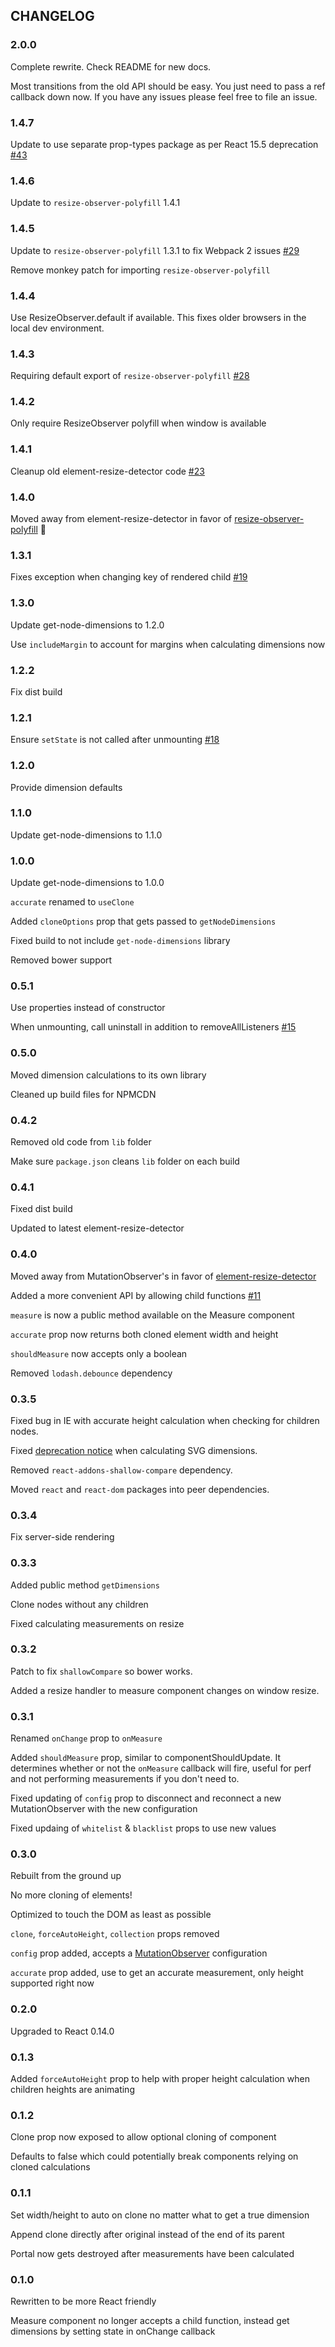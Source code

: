 ## CHANGELOG
### 2.0.0
Complete rewrite. Check README for new docs.

Most transitions from the old API should be easy. You just need to pass a ref callback down now. If you have any issues please feel free to file an issue.

### 1.4.7
Update to use separate prop-types package as per React 15.5 deprecation [#43](https://github.com/souporserious/react-measure/pull/43#pullrequestreview-32216767)

### 1.4.6
Update to `resize-observer-polyfill` 1.4.1

### 1.4.5
Update to `resize-observer-polyfill` 1.3.1 to fix Webpack 2 issues [#29](https://github.com/souporserious/react-measure/issues/29)

Remove monkey patch for importing `resize-observer-polyfill`

### 1.4.4
Use ResizeObserver.default if available. This fixes older browsers in the local dev environment.

### 1.4.3
Requiring default export of `resize-observer-polyfill` [#28](https://github.com/souporserious/react-measure/pull/28)

### 1.4.2
Only require ResizeObserver polyfill when window is available

### 1.4.1
Cleanup old element-resize-detector code [#23](https://github.com/souporserious/react-measure/pull/23)

### 1.4.0
Moved away from element-resize-detector in favor of [resize-observer-polyfill](https://github.com/que-etc/resize-observer-polyfill) 🎉

### 1.3.1
Fixes exception when changing key of rendered child [#19](https://github.com/souporserious/react-measure/issues/19)

### 1.3.0
Update get-node-dimensions to 1.2.0

Use `includeMargin` to account for margins when calculating dimensions now

### 1.2.2
Fix dist build

### 1.2.1
Ensure `setState` is not called after unmounting [#18](https://github.com/souporserious/react-measure/pull/18)

### 1.2.0
Provide dimension defaults

### 1.1.0
Update get-node-dimensions to 1.1.0

### 1.0.0
Update get-node-dimensions to 1.0.0

`accurate` renamed to `useClone`

Added `cloneOptions` prop that gets passed to `getNodeDimensions`

Fixed build to not include `get-node-dimensions` library

Removed bower support

### 0.5.1
Use properties instead of constructor

When unmounting, call uninstall in addition to removeAllListeners [#15](https://github.com/souporserious/react-measure/pull/15)

### 0.5.0
Moved dimension calculations to its own library

Cleaned up build files for NPMCDN

### 0.4.2
Removed old code from `lib` folder

Make sure `package.json` cleans `lib` folder on each build

### 0.4.1
Fixed dist build

Updated to latest element-resize-detector

### 0.4.0

Moved away from MutationObserver's in favor of [element-resize-detector](https://github.com/wnr/element-resize-detector)

Added a more convenient API by allowing child functions [#11](https://github.com/souporserious/react-measure/issues/11)

`measure` is now a public method available on the Measure component

`accurate` prop now returns both cloned element width and height

`shouldMeasure` now accepts only a boolean

Removed `lodash.debounce` dependency


### 0.3.5

Fixed bug in IE with accurate height calculation when checking for children nodes.

Fixed [deprecation notice](https://www.chromestatus.com/features/5724912467574784) when calculating SVG dimensions.

Removed `react-addons-shallow-compare` dependency.

Moved `react` and `react-dom` packages into peer dependencies.

### 0.3.4

Fix server-side rendering

### 0.3.3

Added public method `getDimensions`

Clone nodes without any children

Fixed calculating measurements on resize

### 0.3.2

Patch to fix `shallowCompare` so bower works.

Added a resize handler to measure component changes on window resize.

### 0.3.1

Renamed `onChange` prop to `onMeasure`

Added `shouldMeasure` prop, similar to componentShouldUpdate. It determines whether or not the `onMeasure` callback will fire, useful for perf and not performing measurements if you don't need to.

Fixed updating of `config` prop to disconnect and reconnect a new MutationObserver with the new configuration

Fixed updaing of `whitelist` & `blacklist` props to use new values

### 0.3.0

Rebuilt from the ground up

No more cloning of elements!

Optimized to touch the DOM as least as possible

`clone`, `forceAutoHeight`, `collection` props removed

`config` prop added, accepts a [MutationObserver](https://developer.mozilla.org/en-US/docs/Web/API/MutationObserver#MutationObserverInit) configuration

`accurate` prop added, use to get an accurate measurement, only height supported right now

### 0.2.0

Upgraded to React 0.14.0

### 0.1.3

Added `forceAutoHeight` prop to help with proper height calculation when children heights are animating

### 0.1.2

Clone prop now exposed to allow optional cloning of component

Defaults to false which could potentially break components relying on cloned calculations

### 0.1.1

Set width/height to auto on clone no matter what to get a true dimension

Append clone directly after original instead of the end of its parent

Portal now gets destroyed after measurements have been calculated

### 0.1.0

Rewritten to be more React friendly

Measure component no longer accepts a child function, instead get dimensions by setting state in onChange callback
